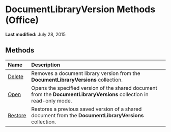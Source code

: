 
# DocumentLibraryVersion Methods (Office)

 **Last modified:** July 28, 2015


## Methods



|**Name**|**Description**|
|:-----|:-----|
| [Delete](40cbf409-65f3-c0b3-5f9b-55ef575004e1.md)|Removes a document library version from the  **DocumentLibraryVersions** collection.|
| [Open](aa77a821-5fda-209b-a352-81aa9e4fb0d0.md)|Opens the specified version of the shared document from the  **DocumentLibraryVersions** collection in read-only mode.|
| [Restore](1f6bb17f-a6b7-c52b-7880-9b3f2ed7ff13.md)|Restores a previous saved version of a shared document from the  **DocumentLibraryVersions** collection.|
